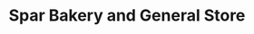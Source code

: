 ---
title: "Spar Bakery and General Store"
url: /meeyannoor/spar-bakery-and-general-store/
shop: bakery
---